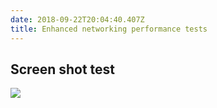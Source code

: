 ```yaml
---
date: 2018-09-22T20:04:40.407Z
title: Enhanced networking performance tests
---
```


## Screen shot test

<img class="special-img-class" src="/images/enhanced_networking/t3-nano-iperf3.png" />